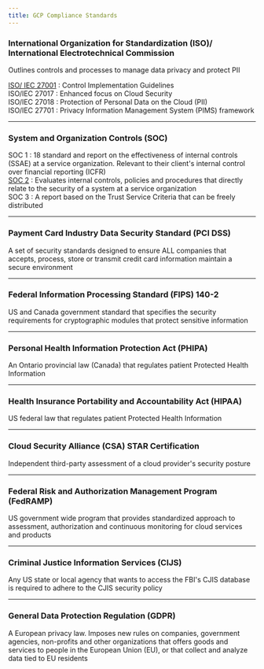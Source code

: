 ```yaml
---
title: GCP Compliance Standards
---
```


### International Organization for Standardization (ISO)/ International Electrotechnical Commission

Outlines controls and processes to manage data privacy and protect PII

<u>ISO/ IEC 27001</u> : Control Implementation Guidelines  
ISO/IEC 27017 : Enhanced focus on Cloud Security  
ISO/IEC 27018 : Protection of Personal Data on the Cloud (PII)  
ISO/IEC 27701 : Privacy Information Management System (PIMS) framework

---

### System and Organization Controls (SOC)

SOC 1 : 18 standard and report on the effectiveness of internal controls (SSAE) at a service organization. Relevant to their client's internal control over financial reporting (ICFR)  
<u>SOC 2</u> : Evaluates internal controls, policies and procedures that directly relate to the security of a system at a service organization  
SOC 3 : A report based on the Trust Service Criteria that can be freely distributed

---

### Payment Card Industry Data Security Standard (PCI DSS)

A set of security standards designed to ensure ALL companies that accepts, process, store or transmit credit card information maintain a secure environment

---

### Federal Information Processing Standard (FIPS) 140-2

US and Canada government standard that specifies the security requirements for cryptographic modules that protect sensitive information

---

### Personal Health Information Protection Act (PHIPA)

An Ontario provincial law (Canada) that regulates patient Protected Health Information

---

### Health Insurance Portability and Accountability Act (HIPAA)

US federal law that regulates patient Protected Health Information

---

### Cloud Security Alliance (CSA) STAR Certification

Independent third-party assessment of a cloud provider's security posture

---

### Federal Risk and Authorization Management Program (FedRAMP)

US government wide program that provides standardized approach to assessment, authorization and continuous monitoring for cloud services and products

---

### Criminal Justice Information Services (CIJS)

Any US state or local agency that wants to access the FBI's CJIS database is required to adhere to the CJIS security policy

---

### General Data Protection Regulation (GDPR)

A European privacy law. Imposes new rules on companies, government agencies, non-profits and other organizations that offers goods and services to people in the European Union (EU), or that collect and analyze data tied to EU residents